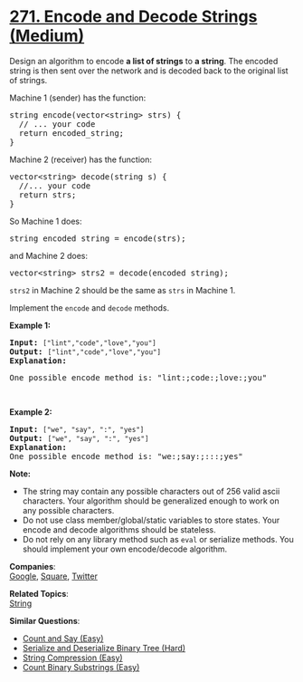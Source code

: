 # [271. Encode and Decode Strings (Medium)](https://leetcode.com/problems/encode-and-decode-strings/)

<p>
Design an algorithm to encode <b>a list of strings</b> to <b>a string</b>. The encoded string is then sent over the network and is decoded back to the original list of strings.</p>

<p>
Machine 1 (sender) has the function:
</p><pre>string encode(vector&lt;string&gt; strs) {
  // ... your code
  return encoded_string;
}</pre>

Machine 2 (receiver) has the function:
<pre>vector&lt;string&gt; decode(string s) {
  //... your code
  return strs;
}</pre>
<p></p>

<p>
So Machine 1 does:
</p><pre>string encoded_string = encode(strs);</pre>
<p></p>

<p>
and Machine 2 does:
</p><pre>vector&lt;string&gt; strs2 = decode(encoded_string);</pre>
<p></p>

<p>
<code>strs2</code> in Machine 2 should be the same as <code>strs</code> in Machine 1.
</p>

<p>Implement the <code>encode</code> and <code>decode</code> methods.
</p>

<p><b>Example 1:</b></p>

<pre><b>Input:</b> <code>["lint","code","love","you"]</code>
<b>Output:</b> <code>["lint","code","love","you"]</code>
<b>Explanation:</b>
<p>One possible encode method is: "lint:;code:;love:;you"</p>
</pre>

<p><b>Example 2:</b></p>

<pre><b>Input:</b> <code>["we", "say", ":", "yes"]</code>
<b>Output:</b> <code>["we", "say", ":", "yes"]</code>
<b>Explanation:</b>
One possible encode method is: "we:;say:;:::;yes" 
</pre>

<p><b>Note:</b><br>
</p><ul>
<li>The string may contain any possible characters out of 256 valid ascii characters. Your algorithm should be generalized enough to work on any possible characters.</li>
<li>Do not use class member/global/static variables to store states. Your encode and decode algorithms should be stateless.</li>
<li>Do not rely on any library method such as <code>eval</code> or serialize methods. You should implement your own encode/decode algorithm.</li>
</ul><p></p>

**Companies**:  
[Google](https://leetcode.com/company/google), [Square](https://leetcode.com/company/square), [Twitter](https://leetcode.com/company/twitter)

**Related Topics**:  
[String](https://leetcode.com/tag/string/)

**Similar Questions**:
* [Count and Say (Easy)](https://leetcode.com/problems/count-and-say/)
* [Serialize and Deserialize Binary Tree (Hard)](https://leetcode.com/problems/serialize-and-deserialize-binary-tree/)
* [String Compression (Easy)](https://leetcode.com/problems/string-compression/)
* [Count Binary Substrings (Easy)](https://leetcode.com/problems/count-binary-substrings/)